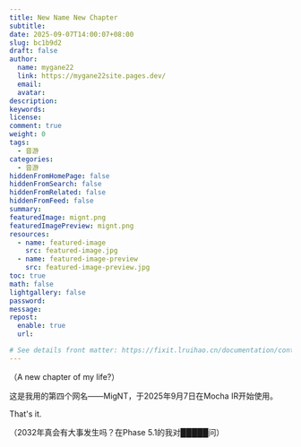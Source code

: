 ```yaml
---
title: New Name New Chapter
subtitle:
date: 2025-09-07T14:00:07+08:00
slug: bc1b9d2
draft: false
author:
  name: mygane22
  link: https://mygane22site.pages.dev/
  email:
  avatar:
description:
keywords:
license:
comment: true
weight: 0
tags:
  - 音游
categories:
  - 音游
hiddenFromHomePage: false
hiddenFromSearch: false
hiddenFromRelated: false
hiddenFromFeed: false
summary:
featuredImage: mignt.png
featuredImagePreview: mignt.png
resources:
  - name: featured-image
    src: featured-image.jpg
  - name: featured-image-preview
    src: featured-image-preview.jpg
toc: true
math: false
lightgallery: false
password:
message:
repost:
  enable: true
  url:

# See details front matter: https://fixit.lruihao.cn/documentation/content-management/introduction/#front-matter
---
```

（A new chapter of my life?）
<!--more-->
这是我用的第四个网名——MigNT，于2025年9月7日在Mocha IR开始使用。

That's it. 

（2032年真会有大事发生吗？在Phase 5.1的我对█████问）
